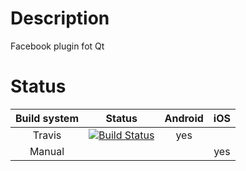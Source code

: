 Description
======================

Facebook plugin fot Qt

Status
======

| Build system| Status                                                                                                                                              | Android | iOS |
|:-----------:|:---------------------------------------------------------------------------------------------------------------------------------------------------:|:-------:|:---:|
| Travis      | [![Build Status](https://travis-ci.org/NicolasTr/qt-plugin-ntr-facebook.svg?branch=master)](https://travis-ci.org/NicolasTr/qt-plugin-ntr-facebook) |   yes   |     |
| Manual      |                                                                                                                                                     |         | yes |
